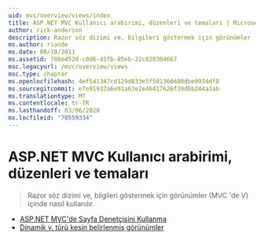 ```yaml
---
uid: mvc/overview/views/index
title: ASP.NET MVC Kullanıcı arabirimi, düzenleri ve temaları | Microsoft Docs
author: rick-anderson
description: Razor söz dizimi ve, bilgileri göstermek için görünümler (MVC 'de V) içinde nasıl kullanılır.
ms.author: riande
ms.date: 08/10/2011
ms.assetid: 786e452d-c0d6-45fb-85eb-22c820304667
msc.legacyurl: /mvc/overview/views
msc.type: chapter
ms.openlocfilehash: 4ef541347cd129d833e5f581366600dbe0934df0
ms.sourcegitcommit: e7e91932a6e91a63e2e46417626f39d6b244a3ab
ms.translationtype: MT
ms.contentlocale: tr-TR
ms.lasthandoff: 03/06/2020
ms.locfileid: "78559334"
---
```

# <a name="aspnet-mvc-ui-layouts-and-themes"></a>ASP.NET MVC Kullanıcı arabirimi, düzenleri ve temaları

> Razor söz dizimi ve, bilgileri göstermek için görünümler (MVC 'de V) içinde nasıl kullanılır.

- [ASP.NET MVC'de Sayfa Denetçisini Kullanma](using-page-inspector-in-aspnet-mvc.md)
- [Dinamik v. türü kesin belirlenmiş görünümler](dynamic-v-strongly-typed-views.md)
